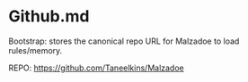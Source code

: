 # Github.md
Bootstrap: stores the canonical repo URL for Malzadoe to load rules/memory.

REPO: https://github.com/Taneelkins/Malzadoe
